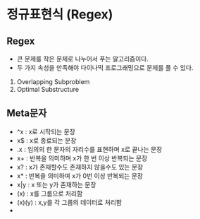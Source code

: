 정규표현식 (Regex)
==============
## Regex
- 큰 문제를 작은 문제로 나누어서 푸는 알고리즘이다.
- 두 가지 속성을 만족해야 다이나믹 프로그래밍으로 문제를 풀 수 있다.  
1. Overlapping Subproblem
2. Optimal Substructure
## Meta문자
- ^x : x로 시작되는 문장
- x$ : x로 종료되는 문장
- .x : 임의의 한 문자의 자리수를 표현하며 x로 끝나는 문장
- x+ : 반복을 의미하며 x가 한 번 이상 반복되는 문장
- x? : x가 존재할수도 존재하지 않을수도 있는 문장
- x* : 반복을 의미하며 x가 0번 이상 반복되는 문장
- x|y : x 또는 y가 존재하는 문장
- (x) : x를 그룹으로 처리함
- (x)(y) : x,y를 각 그룹의 데이터로 처리함
-